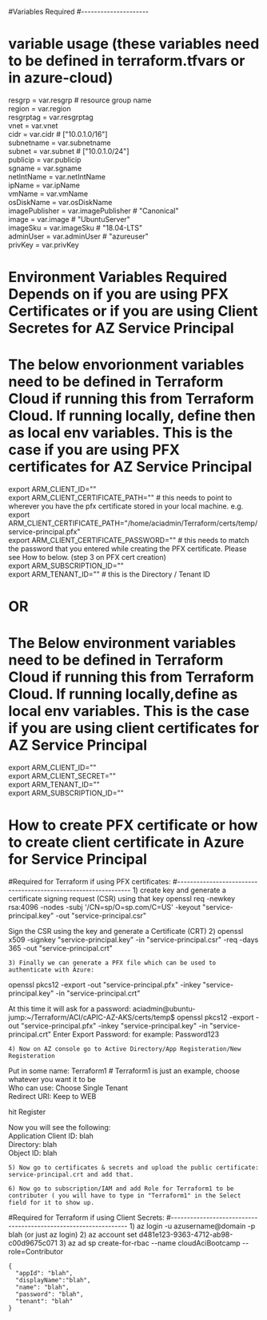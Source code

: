 
#Variables Required
#---------------------
 # variable usage  (these variables need to be defined in terraform.tfvars or in azure-cloud)
 resgrp         = var.resgrp   # resource group name <br/>
 region         = var.region <br/>
 resgrptag      = var.resgrptag <br/>
 vnet           = var.vnet <br/>
 cidr           = var.cidr # ["10.0.1.0/16"] <br/>
 subnetname     = var.subnetname <br/>
 subnet         = var.subnet # ["10.0.1.0/24"] <br/>
 publicip       = var.publicip <br/>
 sgname         = var.sgname <br/>
 netIntName     = var.netIntName <br/>
 ipName         = var.ipName <br/>
 vmName         = var.vmName <br/>
 osDiskName     = var.osDiskName <br/>
 imagePublisher = var.imagePublisher # "Canonical" <br/>
 image          = var.image          # "UbuntuServer" <br/>
 imageSku       = var.imageSku       # "18.04-LTS" <br/>
 adminUser      = var.adminUser      # "azureuser" <br/>
 privKey        = var.privKey  <br/>


#  Environment Variables Required Depends on if you are using PFX Certificates or if you are using Client Secretes for AZ Service Principal

# The below envorionment variables need to be defined in Terraform Cloud if running this from Terraform Cloud.  If running locally, define then as local env variables.  This is the case if you are using PFX certificates for AZ Service Principal
export ARM_CLIENT_ID="" <br/>
export ARM_CLIENT_CERTIFICATE_PATH=""    # this needs to point to wherever you have the pfx certificate stored in your local machine.  e.g. export ARM_CLIENT_CERTIFICATE_PATH="/home/aciadmin/Terraform/certs/temp/service-principal.pfx" <br/>
export ARM_CLIENT_CERTIFICATE_PASSWORD=""  # this needs to match the password that you entered while creating the PFX certificate.  Please see How to below.  (step 3 on PFX cert creation) <br/>
export ARM_SUBSCRIPTION_ID="" <br/>
export ARM_TENANT_ID="" #  this is the Directory / Tenant ID <br/>

# OR


# The Below environment variables need to be defined in Terraform Cloud if running this from Terraform Cloud.  If running locally,define as local env variables.  This is the case if you are using client certificates for AZ Service Principal
export ARM_CLIENT_ID="" <br/>
export ARM_CLIENT_SECRET="" <br/>
export ARM_TENANT_ID="" <br/>
export ARM_SUBSCRIPTION_ID="" <br/>


#  How to create PFX certificate or how to create client certificate in Azure for Service Principal

#Required for Terraform if using PFX certificates:
#---------------------------------------------------------------
	1) create key and generate a certificate signing request (CSR) using that key
openssl req -newkey rsa:4096 -nodes -subj '/CN=sp/O=sp.com/C=US' -keyout "service-principal.key" -out "service-principal.csr"

Sign the CSR using the key and generate a Certificate (CRT)
	2) openssl x509 -signkey "service-principal.key" -in "service-principal.csr" -req -days 365 -out "service-principal.crt"


	3) Finally we can generate a PFX file which can be used to authenticate with Azure:
openssl pkcs12 -export -out "service-principal.pfx" -inkey "service-principal.key" -in "service-principal.crt"

At this time it will ask for a password:
aciadmin@ubuntu-jump:~/Terraform/ACI/cAPIC-AZ-AKS/certs/temp$ openssl pkcs12 -export -out "service-principal.pfx" -inkey "service-principal.key" -in "service-principal.crt"
Enter Export Password:
                 for example: Password123

	4) Now on AZ console go to Active Directory/App Registeration/New Registeration
Put in some name:  Terraform1  # Terraform1 is just an example, choose whatever you want it to be <br/>
Who can use:  Choose Single Tenant <br/>
Redirect URI:  Keep to WEB <br/>

hit Register <br/>

Now you will see the following: <br/>
Application Client ID: blah <br/>
Directory: blah <br/>
Object ID: blah <br/>


	5) Now go to certificates & secrets and upload the public certificate: service-principal.crt and add that.

	6) Now go to subscription/IAM and add Role for Terraform1 to be contributer ( you will have to type in "Terraform1" in the Select field for it to show up.


#Required for Terraform if using Client Secrets:
#----------------------------------------------------------------
	1) az login -u azusername@domain -p blah  (or just az login)
	2) az account set d481e123-9363-4712-ab98-c00d9675c071
	3) az ad sp create-for-rbac --name cloudAciBootcamp --role=Contributor
	
	{
	  "appId": "blah",
	  "displayName":"blah",
	  "name": "blah",
	  "password": "blah",
	  "tenant": "blah"
	}

